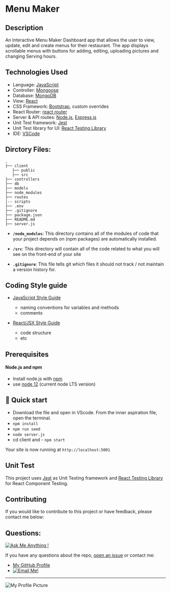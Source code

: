# Menu Maker 

## Description
  An Interactive Menu Maker Dashboard app that allows the user to view, update, edit and create menus for their restaurant.  The app displays scrollable menus with buttons for adding, editing, uploading pictures and changing Serving hours.    
    

## Technologies Used  
  
- Language: [JavaScript](https://developer.mozilla.org/en-US/docs/Web/JavaScript/Guide)
- Controller: [Mongoose](https://www.npmjs.com/package/mongoose)
- Database: [MongoDB](https://www.mongodb.com/what-is-mongodb)
- View: [React](https://reactjs.org/)
- CSS Framework: [Bootstrap](https://getbootstrap.com/), custom overrides
- React Router: [react router](https://www.npmjs.com/package/react-router-dom)
- Server & API routes: [Node.js](https://nodejs.org/en/), [Express.js](https://www.npmjs.com/package/express)
- Unit Test framework: [Jest](https://jestjs.io/)
- Unit Test library for UI: [React Testing Library](https://testing-library.com/docs/react-testing-library/intro)
- IDE: [VSCode](https://code.visualstudio.com/)

## Dirctory Files:  

    .
    ├── client
       ├── public
       ├── src   
    ├── controllers
    ├── db
    ├── models
    ├── node_modules
    ├── routes
    |-- scripts
    ├── .env
    ├── .gitignore
    ├── package.json
    ├── README.md
    ├── server.js 
      
- **`/node_modules`**: This directory contains all of the modules of code that your project depends on (npm packages) are automatically installed.

- **`/src`**: This directory will contain all of the code related to what you will see on the front-end of your site 

- **`.gitignore`**: This file tells git which files it should not track / not maintain a version history for.


## Coding Style guide

- [JavaScript Style Guide](https://github.com/airbnb/javascript)

  - naming conventions for variables and methods
  - comments

- [React/JSX Style Guide](https://github.com/airbnb/javascript/tree/master/react)
  - code structure
  - etc
    
      
## Prerequisites  

#### Node.js and npm

- Install node.js with [npm](https://www.npmjs.com/get-npm)
- use [node 12](https://nodejs.org/en/about/releases/) (current node LTS version)

## 🚀 Quick start

- Download the file and open in VScode. From the inner aspiration file, open the terminal. 
- `npm install`
- `npm run seed`
- `node server.js`
- cd client and - `npm start`

Your site is now running at `http://localhost:5001` 
    
## Unit Test

This project uses [Jest](https://jestjs.io/) as Unit Testing framework and [React Testing Library](https://testing-library.com/docs/react-testing-library/intro) for React Component Testing.


## Contributing   
 If you would like to contribute to this project or have feedback, please contact me below:

## Questions:  
[![Ask Me Anything !](https://img.shields.io/badge/Ask%20me-anything-1abc9c.svg)](https://GitHub.com/erin-smith)  

  If you have any questions about the repo, [open an issue](https://github.com/erin-smith/menu-maker/issues/new) or contact me:  

* [My GitHub Profile](http://github.com/erin-smith)
* [![Email Me!](https://img.shields.io/badge/email:-erin.acumen@gmail.com-9cf.svg)](<"mailto:erin.acumen@gmail.com">)
***
![My Profile Picture](https://avatars.githubusercontent.com/erin-smith?size=300)
